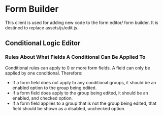 # Form Builder

This client is used for adding new code to the form editor/ form builder. It is destined to replace assets/js/edit.js.


## Conditional Logic Editor

### Rules About What Fields A Conditional Can Be Applied To

Conditional rules can apply to 0 or more form fields. A field can only be applied by one conditional. Therefore:

* If a form field does not apply to any conditional groups, it should be an enabled option to the group being edited.
* If a form field does apply to the group being edited, it should be an enabled, and checked option.
* If a form field applies to a group that is not the group being edited, that field should be shown as a disabled, unchecked option.


